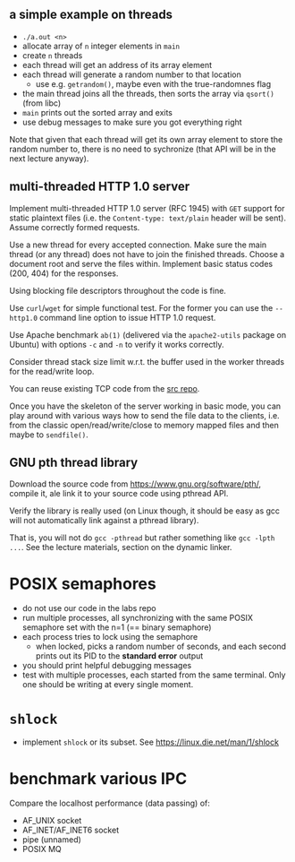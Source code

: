 ## a simple example on threads

- `./a.out <n>`
- allocate array of `n` integer elements in `main`
- create `n` threads
- each thread will get an address of its array element
- each thread will generate a random number to that location
  - use e.g. `getrandom()`, maybe even with the true-randomnes flag
- the main thread joins all the threads, then sorts the array via `qsort()` (from libc)
- `main` prints out the sorted array and exits
- use debug messages to make sure you got everything right

Note that given that each thread will get its own array element to store the
random number to, there is no need to sychronize (that API will be in the next
lecture anyway).

## multi-threaded HTTP 1.0 server

Implement multi-threaded HTTP 1.0 server (RFC 1945) with `GET` support for static plaintext files 
(i.e. the `Content-type: text/plain` header will be sent). Assume correctly formed requests.

Use a new thread for every accepted connection. Make sure the main thread (or any thread) does not have to join the finished threads.
Choose a document root and serve the files within. Implement basic status codes (200, 404) for the responses.

Using blocking file descriptors throughout the code is fine.

Use `curl`/`wget` for simple functional test. For the former you can use the `--http1.0` command line option to issue HTTP 1.0 request.

Use Apache benchmark `ab(1)` (delivered via the `apache2-utils` package on Ubuntu) 
with options `-c` and `-n` to verify it works correctly.

Consider thread stack size limit w.r.t. the buffer used in the worker threads for the read/write loop.

You can reuse existing TCP code from the [src repo](https://github.com/devnull-cz/unix-linux-prog-in-c-src).

Once you have the skeleton of the server working in basic mode, you can play around with various ways
how to send the file data to the clients, i.e. from the classic open/read/write/close to memory mapped files
and then maybe to `sendfile()`.

## GNU pth thread library

Download the source code from https://www.gnu.org/software/pth/, compile it, ale
link it to your source code using pthread API.

Verify the library is really used (on Linux though, it should be easy as gcc
will not automatically link against a pthread library).

That is, you will not do `gcc -pthread` but rather something like `gcc -lpth ...`. 
See the lecture materials, section on the dynamic linker.

# POSIX semaphores

- do not use our code in the labs repo
- run multiple processes, all synchronizing with the same POSIX semaphore set
  with the n=1 (== binary semaphore)
- each process tries to lock using the semaphore
  - when locked, picks a random number of seconds, and each second prints
    out its PID to the **standard error** output
- you should print helpful debugging messages
- test with multiple processes, each started from the same terminal.  Only one
  should be writing at every single moment.

# `shlock`

- implement `shlock` or its subset.  See https://linux.die.net/man/1/shlock

# benchmark various IPC

Compare the localhost performance (data passing) of:
  - AF_UNIX socket
  - AF_INET/AF_INET6 socket
  - pipe (unnamed)
  - POSIX MQ
